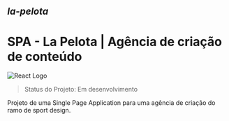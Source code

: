 ## _la-pelota_
<h1>SPA - La Pelota | Agência de criação de conteúdo</h1>

![React Logo](https://img.shields.io/badge/React-20232A?style=for-the-badge&logo=react&logoColor=61DAFB "Logo do React")

> Status do Projeto: Em desenvolvimento

Projeto de uma Single Page Application para uma agência de criação do ramo de sport design.
